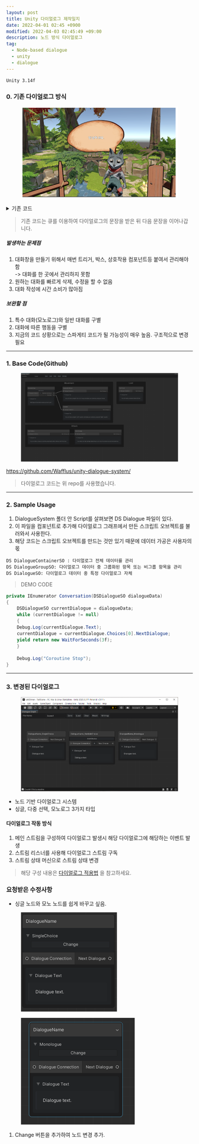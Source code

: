 ```yaml
---
layout: post
title: Unity 다이얼로그 제작일지
date: 2022-04-01 02:45 +0900
modified: 2022-04-03 02:45:49 +09:00
description: 노드 방식 다이얼로그
tag:
  - Node-based dialogue
  - unity
  - dialogue
---
```

```
Unity 3.14f
```

### 0. 기존 다이얼로그 방식

<figure>
<img src="/assets/img/NodeBaseDialogue/0.png" alt="0">
<figcaption></figcaption>
</figure>

<details>
<summary>기존 코드</summary>
{% gist d8a355230d7a0a1699680ded7e629abf %}
</details>

>기존 코드는 큐를 이용하여 다이얼로그의 문장을 받은 뒤 다음 문장을 이어나갑니다.

##### 발생하는 문제점
1. 대화창을 만들기 위해서 매번 트리거, 박스, 상호작용 컴포넌트등 붙여서 관리해야함  
-> 대화를 한 곳에서 관리하지 못함
2. 원하는 대화를 빠르게 삭제, 수정을 할 수 없음
3. 대화 작성에 시간 소비가 많아짐

##### 보완할 점
1. 특수 대화(모노로그)와 일반 대화를 구별
2. 대화에 따른 행동을 구별
3. 지금의 코드 상황으로는 스파게티 코드가 될 가능성이 매우 높음. 구조적으로 변경 필요

***

### 1. Base Code(Github)
<figure>
<img src="/assets/img/NodeBaseDialogue/1.png" alt="1">
<figcaption></figcaption>
</figure>

<https://github.com/Wafflus/unity-dialogue-system/>

> 다이얼로그 코드는 위 repo를 사용했습니다.

***

### 2. Sample Usage

1. DialogueSystem 폴더 안 Script를 살펴보면 DS Dialogue 파일이 있다.
2. 이 파일을 컴포넌트로 추가해 다이얼로그 그래프에서 만든 스크립트 오브젝트를 불러와서 사용한다.
3. 해당 코드는 스크립트 오브젝트를 만드는 것만 있기 때문에 데이터 가공은 사용자의 몫

```
DS DialogueContainerSO : 다이얼로그 전체 데이터를 관리
DS DialogueGroupSO: 다이얼로그 데이터 중 그룹화된 항목 또는 비그룹 항목을 관리
DS DialogueSO: 다이얼로그 데이터 중 특정 다이얼로그 자체
```

> DEMO CODE

```C#
private IEnumerator Conversation(DSDialogueSO dialogueData)
{
	DSDialogueSO currentDialogue = dialogueData;
	while (currentDialogue != null)
	{
    Debug.Log(currentDialogue.Text);
    currentDialogue = currentDialogue.Choices[0].NextDialogue;
    yield return new WaitForSeconds(3f);
	}

	Debug.Log("Coroutine Stop");
}
```

***

### 3. 변경된 다이얼로그
<figure>
<img src="/assets/img/NodeBaseDialogue/2.png" alt="2">
<figcaption></figcaption>
</figure>

- 노드 기반 다이얼로그 시스템
- 싱글, 다중 선택, 모노로그 3가지 타입

#### 다이얼로그 작동 방식
1. 메인 스트림을 구성하여 다이얼로그 발생시 해당 다이얼로그에 해당하는 이벤트 발생
2. 스트림 리스너를 사용해 다이얼로그 스트림 구독
3. 스트림 상태 머신으로 스트림 상태 변경

> 해당 구성 내용은 [다이얼로그 적용법](/_posts/DIalogue/2022-04-04-%EB%85%B8%EB%93%9C-%EB%B0%A9%EC%8B%9D-%EB%8B%A4%EC%9D%B4%EC%96%BC%EB%A1%9C%EA%B7%B8-%EC%A0%81%EC%9A%A9%EB%B2%95.md) 을 참고하세요.

### 요청받은 수정사항
- 싱글 노드와 모노 노드를 쉽게 바꾸고 싶음.
<figure>
<img src="/assets/img/NodeBaseDialogue/3.png" alt="3">
<figcaption></figcaption>
</figure>

<figure>
<img src="/assets/img/NodeBaseDialogue/4.png" alt="4">
<figcaption></figcaption>
</figure>

1. Change 버튼을 추가하여 노드 변경 추가.